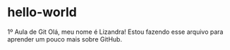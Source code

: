 # hello-world
1º Aula de Git
Olá, meu nome é Lizandra! Estou fazendo esse arquivo para aprender um pouco mais sobre GitHub.
